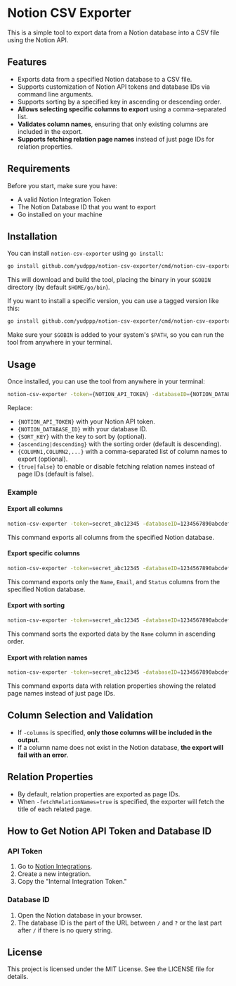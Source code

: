 # Notion CSV Exporter

This is a simple tool to export data from a Notion database into a CSV file using the Notion API.

## Features
- Exports data from a specified Notion database to a CSV file.
- Supports customization of Notion API tokens and database IDs via command line arguments.
- Supports sorting by a specified key in ascending or descending order.
- **Allows selecting specific columns to export** using a comma-separated list.
- **Validates column names**, ensuring that only existing columns are included in the export.
- **Supports fetching relation page names** instead of just page IDs for relation properties.

## Requirements
Before you start, make sure you have:
- A valid Notion Integration Token
- The Notion Database ID that you want to export
- Go installed on your machine

## Installation
You can install `notion-csv-exporter` using `go install`:

```sh
go install github.com/yudppp/notion-csv-exporter/cmd/notion-csv-exporter@latest
```

This will download and build the tool, placing the binary in your `$GOBIN` directory (by default `$HOME/go/bin`).

If you want to install a specific version, you can use a tagged version like this:

```sh
go install github.com/yudppp/notion-csv-exporter/cmd/notion-csv-exporter@v1.0.0
```

Make sure your `$GOBIN` is added to your system's `$PATH`, so you can run the tool from anywhere in your terminal.

## Usage
Once installed, you can use the tool from anywhere in your terminal:

```sh
notion-csv-exporter -token={NOTION_API_TOKEN} -databaseID={NOTION_DATABASE_ID} [-sortKey={SORT_KEY}] [-order={ascending|descending}] [-columns={COLUMN1,COLUMN2,...}] [-fetchRelationNames={true|false}]
```

Replace:
- `{NOTION_API_TOKEN}` with your Notion API token.
- `{NOTION_DATABASE_ID}` with your database ID.
- `{SORT_KEY}` with the key to sort by (optional).
- `{ascending|descending}` with the sorting order (default is descending).
- `{COLUMN1,COLUMN2,...}` with a comma-separated list of column names to export (optional).
- `{true|false}` to enable or disable fetching relation names instead of page IDs (default is false).

### Example
#### Export all columns
```sh
notion-csv-exporter -token=secret_abc12345 -databaseID=1234567890abcdef1234567890abcdef
```
This command exports all columns from the specified Notion database.

#### Export specific columns
```sh
notion-csv-exporter -token=secret_abc12345 -databaseID=1234567890abcdef1234567890abcdef -columns=Name,Email,Status
```
This command exports only the `Name`, `Email`, and `Status` columns from the specified Notion database.

#### Export with sorting
```sh
notion-csv-exporter -token=secret_abc12345 -databaseID=1234567890abcdef1234567890abcdef -sortKey=Name -order=ascending
```
This command sorts the exported data by the `Name` column in ascending order.

#### Export with relation names
```sh
notion-csv-exporter -token=secret_abc12345 -databaseID=1234567890abcdef1234567890abcdef -fetchRelationNames=true
```
This command exports data with relation properties showing the related page names instead of just page IDs.

## Column Selection and Validation
- If `-columns` is specified, **only those columns will be included in the output**.
- If a column name does not exist in the Notion database, **the export will fail with an error**.

## Relation Properties
- By default, relation properties are exported as page IDs.
- When `-fetchRelationNames=true` is specified, the exporter will fetch the title of each related page.

## How to Get Notion API Token and Database ID

### API Token
1. Go to [Notion Integrations](https://www.notion.so/my-integrations).
2. Create a new integration.
3. Copy the "Internal Integration Token."

### Database ID
1. Open the Notion database in your browser.
2. The database ID is the part of the URL between `/` and `?` or the last part after `/` if there is no query string.

## License
This project is licensed under the MIT License. See the LICENSE file for details.

